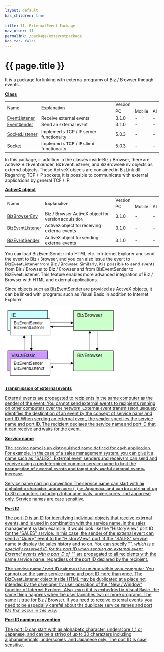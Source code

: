 ```yaml
---
layout: default
has_children: true

title: 11. ExternalEvent Package
nav_order: 11
permalink: /package/exteventpackage
has_toc: false
---
```


# {{ page.title }}

It is a package for linking with external programs of Biz / Browser through events.

<u><b>Class</b></u>

<table>
    <tr>
        <td rowspan="2">Name</td>
        <td rowspan="2">Explanation</td>
        <td>Version</td>
    </tr>
    <tr>
        <td>PC</td>
        <td>Mobile</td>
        <td>AI</td>
    </tr>
    <tr>
        <td><a href="/package/exteventpackage/eventlistener">EventListener</a></td>
        <td>Receive external events</td>
        <td>3.1.0</td>
        <td>-</td>
        <td>-</td>
    </tr>
    <tr>
        <td><a href="/package/exteventpackage/eventsender">EventSender</a></td>
        <td>Send an external event</td>
        <td>3.1.0</td>
        <td>-</td>
        <td>-</td>
    </tr>
    <tr>
        <td><a href="/package/exteventpackage/socketlistener">SocketListener</a></td>
        <td>Implements TCP / IP server functionality</td>
        <td>5.0.3</td>
        <td>-</td>
        <td>-</td>
    </tr>
    <tr>
        <td><a href="/package/exteventpackage/socket">Socket</a></td>
        <td>Implements TCP / IP client functionality</td>
        <td>5.0.3</td>
        <td>-</td>
        <td>-</td>
    </tr>
</table>

In this package, in addition to the classes inside Biz / Browser, there are ActiveX BizEventSender, BizEventListener, and BizBrowserEnv objects as external objects. These ActiveX objects are contained in BizLink.dll.
Regarding TCP / IP sockets, it is possible to communicate with external applications by general TCP / IP.

<b><u>ActiveX object</u></b>


<table>
    <tr>
        <td rowspan="2">Name</td>
        <td rowspan="2">Explanation</td>
        <td>Version</td>
    </tr>
    <tr>
        <td>PC</td>
        <td>Mobile</td>
        <td>AI</td>
    </tr>
    <tr>
        <td><a href="/package/exteventpackage/bizbrowserenv">BizBrowserEnv</a></td>
        <td>Biz / Browser ActiveX object for version acquisition</td>
        <td>3.1.0</td>
        <td>-</td>
        <td>-</td>
    </tr>
    <tr>
        <td><a href="/package/exteventpackage/bizeventlistener">BizEventListener</a></td>
        <td>ActiveX object for receiving external events</td>
        <td>3.1.0</td>
        <td>-</td>
        <td>-</td>
    </tr>
    <tr>
        <td><a href="/package/exteventpackage/bizeventsender">BizEventSender</a></td>
        <td>ActiveX object for sending external events</td>
        <td>3.1.0</td>
        <td>-</td>
        <td>-</td>
    </tr>
</table>

You can load BizEventSender into HTML etc. in Internet Explorer and send the event to Biz / Browser, and you can also issue the event to BizEventListener from Biz / Browser. Similarly, it is possible to send events from Biz / Browser to Biz / Browser and from BizEventSender to BizEventListener. This feature enables more advanced integration of Biz / Browser with HTML and external applications.

Since objects such as BizEventSender are provided as ActiveX objects, it can be linked with programs such as Visual Basic in addition to Internet Explorer.

<a href="/img/Biz Browser V/ExternalEvent.PNG" target="_blank">

<img src="/img/Biz Browser V/ExternalEvent.PNG" alt="login image">

**Transmission of external events**
 
External events are propagated to recipients in the same computer as the sender of the event. You cannot send external events to recipients running on other computers over the network.
External event transmission uniquely identifies the destination of an event by the concept of service name and port ID. When sending an external event, the sender specifies the service name and port ID. The recipient declares the service name and port ID that it can receive and waits for the event.

**Service name**

The service name is an distinguished name defined for each application. For example, in the case of a sales management system, you can give it a name such as "SALES". External event senders and receivers can send and receive using a predetermined common service name to limit the propagation of external events and target only useful external events. increase.

Service name naming convention
The service name can start with an alphabetic character, underscore (_) or Japanese, and can be a string of up to 30 characters including alphanumericals, underscores, and Japanese only.
Service names are case sensitive.

**Port ID**

The port ID is an ID for identifying individual objects that receive external events, and is used in combination with the service name. In the sales management system example, it would look like the "HistoryView" port ID for the "SALES" service. In this case, the sender of the external event can send a "Query" event to the "HistoryView" port of the "SALES" service name to display the sales history and so on.
You can specify "*", which is a specially reserved ID for the port ID when sending an external event. External events with a port ID of "*" are propagated to all recipients with the same service name, regardless of the port ID declared by the recipient.

The service name / port ID pair must be unique within your computer. You cannot use the same service name and port ID more than once. The BizEventListener object inside HTML may be duplicated at a place not intended by the developer by user operation of the "New / Window" function of Internet Explorer. Also, even if it is embedded in Visual Basic, the same thing happens when the user launches two or more programs. The same is true for Biz / Browser. If you need to receive external events, you need to be especially careful about the duplicate service names and port IDs that occur in this way.

**Port ID naming convention**

The port ID can start with an alphabetic character, underscore (_) or Japanese, and can be a string of up to 30 characters including alphanumericals, underscores, and Japanese only.
The port ID is case sensitive.
